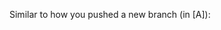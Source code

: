 
Similar to how you pushed a new branch (in [A]):

<pic src="images/pushBranchToFork.png" height="300" />
<p/>


